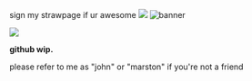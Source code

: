 sign my strawpage if ur awesome
![](https://files.catbox.moe/aibc90.png)
![banner](https://files.catbox.moe/b5uyst.png)

![](https://komarev.com/ghpvc/?username=johnmarstoned&color=ffffff)

**github wip.**

please refer to me as "john" or "marston" if you're not a friend
